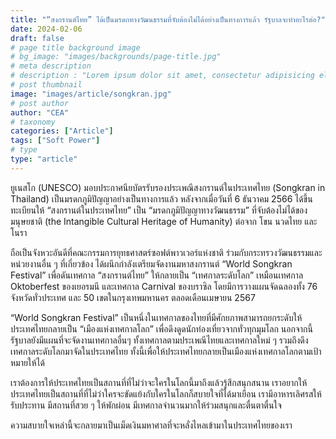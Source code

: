 ```yaml
---
title: "“สงกรานต์ไทย” ได้เป็นมรดกทางวัฒนธรรมที่จับต้องไม่ได้อย่างเป็นทางการแล้ว รัฐบาลจะทำอะไรต่อ?"
date: 2024-02-06
draft: false
# page title background image
# bg_image: "images/backgrounds/page-title.jpg"
# meta description
# description : "Lorem ipsum dolor sit amet, consectetur adipisicing elit, sed do eiusmod tempor incididunt ut labore. dolore magna aliqua. Ut enim ad minim veniam, quis nostrud."
# post thumbnail
image: "images/article/songkran.jpg"
# post author
author: "CEA"
# taxonomy
categories: ["Article"]
tags: ["Soft Power"]
# type
type: "article"
---
```


ยูเนสโก (UNESCO) มอบประกาศนียบัตรรับรองประเพณีสงกรานต์ในประเทศไทย (Songkran in Thailand) เป็นมรดกภูมิปัญญาอย่างเป็นทางการแล้ว หลังจากเมื่อวันที่ 6 ธันวาคม 2566 ได้ขึ้นทะเบียนให้ “สงกรานต์ในประเทศไทย” เป็น “มรดกภูมิปัญญาทางวัฒนธรรม” ที่จับต้องไม่ได้ของมนุษยชาติ (the Intangible Cultural Heritage of Humanity) ต่อจาก โขน นวดไทย และโนรา

ถือเป็นจังหวะอันดีที่คณะกรรมการยุทธศาสตร์ซอฟต์พาวเวอร์แห่งชาติ ร่วมกับกระทรวงวัฒนธรรมและหน่วยงานอื่น ๆ ที่เกี่ยวข้อง ได้ผนึกกำลังเตรียมจัดงานมหาสงกรานต์ “World Songkran Festival” เพื่อดันเทศกาล “สงกรานต์ไทย” ให้กลายเป็น “เทศกาลระดับโลก” เหมือนเทศกาล Oktoberfest ของเยอรมนี และเทศกาล Carnival ของบราซิล โดยมีการวางแผนจัดฉลองทั้ง 76 จังหวัดทั่วประเทศ และ 50 เขตในกรุงเทพมหานคร ตลอดเดือนเมษายน 2567 

“World Songkran Festival” เป็นหนึ่งในเทศกาลของไทยที่มีศักยภาพสามารถยกระดับให้ประเทศไทยกลายเป็น “เมืองแห่งเทศกาลโลก” เพื่อดึงดูดนักท่องเที่ยวจากทั่วทุกมุมโลก นอกจากนี้รัฐบาลยังมีแผนที่จะจัดงานเทศกาลอื่นๆ ทั้งเทศกาลตามประเพณีไทยและเทศกาลใหม่ ๆ รวมถึงดึงเทศกาลระดับโลกมาจัดในประเทศไทย ทั้งนี้เพื่อให้ประเทศไทยกลายเป็นเมืองแห่งเทศกาลโลกตามเป้าหมายให้ได้

เราต้องการให้ประเทศไทยเป็นสถานที่ที่ไม่ว่าจะใครในโลกนี้มาถึงแล้วรู้สึกสนุกสนาน เราอยากให้ประเทศไทยเป็นสถานที่ที่ไม่ว่าใครจะขัดแย้งกับใครในโลกก็สบายใจที่ได้มาเยือน เรามีอาหารเลิศรสให้รับประทาน มีสถานที่สวย ๆ ให้พักผ่อน มีเทศกาลจำนวนมากให้ร่วมสนุกและตื่นตาตื่นใจ

ความสบายใจเหล่านี้จะกลายมาเป็นเม็ดเงินมหาศาลที่จะหลั่งไหลเข้ามาในประเทศไทยของเรา
